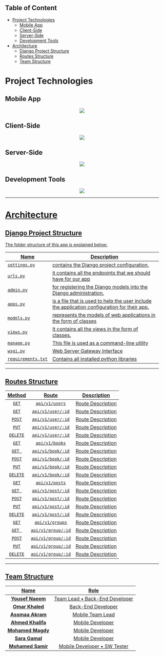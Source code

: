 ## Table of Content
- [Project Technologies](#project-technologies)
  - [Mobile App](#mobile-app)
  - [Client-Side](#client-side)
  - [Server-Side](#server-side)
  - [Development Tools](#development-tools)
- [Architecture](#architecture)
  - [Django Project Structure](#django-project-structure)
  - [Routes Structure](#routes-structure)
  - [Team Structure](#team-structure)


# Project Technologies 

## Mobile App
<p align="center">
  <a href="https://skillicons.dev">
    <img src="https://skillicons.dev/icons?i=dart,flutter" />
  </a>
</p>

## Client-Side
<p align="center">
  <a href="https://skillicons.dev">
    <img src="https://skillicons.dev/icons?i=html,css,javascript,bootstrap,jquery" />
  </a>
</p>

## Server-Side
<p align="center">
  <a href="https://skillicons.dev">
    <img src="https://skillicons.dev/icons?i=python,django,postgres,sqlite,nginx" />
  </a>
</p>

## Development Tools
<p align="center">
  <a href="https://skillicons.dev">
    <img src="https://skillicons.dev/icons?i=postman,vscode,androidstudio,git,github" />
  </a>
</p>


---

# <u>Architecture 

## <u>Django Project Structure
The folder structure of this app is explained below:

| Name | Description |
| ------------------------ | --------------------------------------------------------------------------------------------- |
| ``settings.py``         | contains the Django project configuration.                                                            |
| ``urls.py``                  | it contains all the endpoints that we should have for our app                            |
| ``admin.py``      | for registering the Django models into the Django administration. 
| ``apps.py``              | is a file that is used to help the user include the application configuration for their app.  
| ``models.py``      | represents the models of web applications in the form of classes                     
| ``views.py``           | It contains all the views in the form of classes.  |
| ``manage.py``         | This file is used as a command-line utility                                                  |
| ``wsgi.py``        | Web Server Gateway Interface 
| ``requirements.txt``             | Contains all installed python libraries

---

## <u>Routes Structure 

| Method | Route | Description |
| :----:   | :---------------: | ---------------------- |
| `GET`  | `api/v1/users`      | Route Description |
| `GET`  | `api/v1/user/:id`      | Route Description |
| `POST` | `api/v1/user/:id`      | Route Description                               |
|  `PUT`      | `api/v1/user/:id`      | Route Description 
| `DELETE`  | `api/v1/user/:id`      | Route Description 
|   `GET`     | `api/v1/books`      | Route Description  
|   `GET `     | `api/v1/book/:id`      | Route Description  
|   `POST`     | `api/v1/book/:id`      | Route Description  
|   `PUT`     | `api/v1/book/:id`      | Route Description  
|   `DELETE`     | `api/v1/book/:id`      | Route Description  
|   `GET`     | `api/v1/posts`      | Route Description  
|   `GET `     | `api/v1/post/:id`      | Route Description  
|   `POST`     | `api/v1/post/:id`      | Route Description  
|   `PUT`     | `api/v1/post/:id`      | Route Description  
|   `DELETE`     | `api/v1/post/:id`      | Route Description  
|   `GET`     | `api/v1/groups`      | Route Description  
|   `GET `     | `api/v1/group/:id`      | Route Description  
|   `POST`     | `api/v1/group/:id`      | Route Description  
|   `PUT`     | `api/v1/group/:id`      | Route Description  
|   `DELETE`     | `api/v1/group/:id`      | Route Description  

---

## Team Structure

| Name | Role
| :----: | :-----------------------------------------------:
| **Yousef Naeem** | Team Lead • Back-End Developer   | Server-Side                                                     
| **Omar Khaled** | Back-End Developer   
| **Assmaa Akram** | Mobile Team Lead
| **Ahmed Khalifa** | Mobile Developer
| **Mohamed Magdy** | Mobile Developer
| **Sara Gamal** | Mobile Developer                                           
| **Mohamed Samir** | Mobile Developer • SW Tester